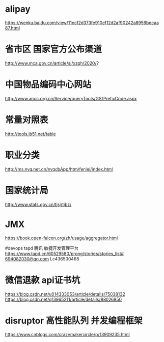 # alipay
https://wenku.baidu.com/view/11ecf2d373fe910ef12d2af90242a8956becaa87.html

# 省市区 国家官方公布渠道
http://www.mca.gov.cn/article/sj/xzqh/2020/?

# 中国物品编码中心网站
http://www.ancc.org.cn/Service/queryTools/GS1PrefixCode.aspx

# 常量对照表
http://tools.jb51.net/table

# 职业分类
http://ms.nvq.net.cn/nvqdbApp/htm/fenlei/index.html

# 国家统计局
http://www.stats.gov.cn/tjsj/tjbz/

# JMX
https://book.open-falcon.org/zh/usage/aggregator.html


#devops tapd 腾讯 敏捷开发管理平台
https://www.tapd.cn/60529580/prong/stories/stories_list#
694082030@qq.com
Lc436500468


# 微信退款 api证书坑
https://blog.csdn.net/u014333053/article/details/75038132
https://blog.csdn.net/q13965211/article/details/88026850

# disruptor 高性能队列 并发编程框架
https://www.cnblogs.com/crazymakercircle/p/13909235.html





